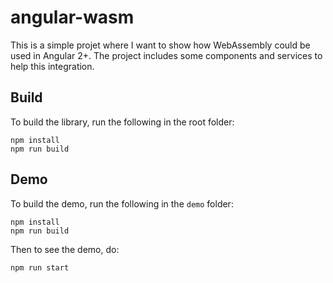 # angular-wasm
This is a simple projet where I want to show how WebAssembly could be used in Angular 2+. The project includes some components and services to help this integration.

## Build

To build the library, run the following in the root folder:
```
npm install
npm run build
```

## Demo

To build the demo, run the following in the `demo` folder:
```
npm install
npm run build
```

Then to see the demo, do:
```
npm run start
```
